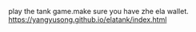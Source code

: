 play the tank game.make sure you have zhe ela wallet.
https://yangyusong.github.io/elatank/index.html